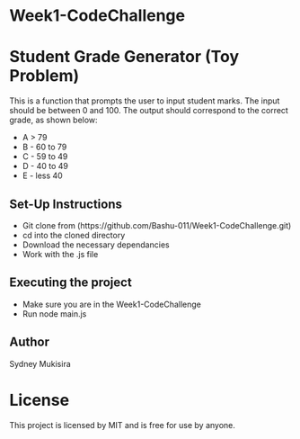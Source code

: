 # Week1-CodeChallenge
<h1>Student Grade Generator (Toy Problem)</h1>
<p> This is a function that prompts the user to input student marks. The input should be between 0 and 100. The output should correspond to the correct grade, as shown below:</p>
<ul>
<li>A > 79</li>
<li>B - 60 to 79</li>
<li>C -  59 to 49</li>
<li>D - 40 to 49</li>
<li>E - less 40</li>
</ul>

<h2>Set-Up Instructions</h2>
<ul>
<li>Git clone from (https://github.com/Bashu-011/Week1-CodeChallenge.git)
 </li>
<li>cd into the cloned directory</li>
<li>Download the necessary dependancies</li>
<li>Work with the .js file</li>
</ul>

<h2>Executing the project</h2>
<ul>
<li>Make sure you are in the Week1-CodeChallenge</li>
<li>Run node main.js</li>
</ul>

<h2>Author</h2>
<p>Sydney Mukisira</p>

# License
This project is licensed by MIT and is free for use by anyone.